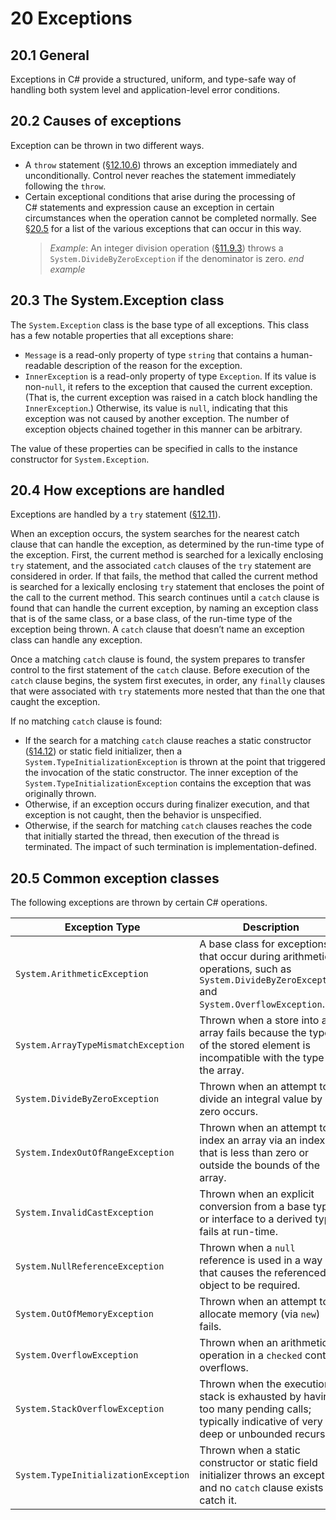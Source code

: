 # 20 Exceptions

## 20.1 General

Exceptions in C# provide a structured, uniform, and type-safe way of handling both system level and application-level error conditions.

## 20.2 Causes of exceptions

Exception can be thrown in two different ways.

-   A `throw` statement ([§12.10.6](statements.md#12106-the-throw-statement)) throws an exception immediately and unconditionally. Control never reaches the statement immediately following the `throw`.
-   Certain exceptional conditions that arise during the processing of C# statements and expression cause an exception in certain circumstances when the operation cannot be completed normally. See [§20.5](exceptions.md#205-common-exception-classes) for a list of the various exceptions that can occur in this way.  
    > *Example*: An integer division operation ([§11.9.3](expressions.md#1193-division-operator)) throws a `System.DivideByZeroException` if the denominator is zero. *end example*

## 20.3 The System.Exception class

The `System.Exception` class is the base type of all exceptions. This class has a few notable properties that all exceptions share:

-   `Message` is a read-only property of type `string` that contains a human-readable description of the reason for the exception.
-   `InnerException` is a read-only property of type `Exception`. If its value is non-`null`, it refers to the exception that caused the current exception. (That is, the current exception was raised in a catch block handling the `InnerException`.) Otherwise, its value is `null`, indicating that this exception was not caused by another exception. The number of exception objects chained together in this manner can be arbitrary.

The value of these properties can be specified in calls to the instance constructor for `System.Exception`.

## 20.4 How exceptions are handled

Exceptions are handled by a `try` statement ([§12.11](statements.md#1211-the-try-statement)).

When an exception occurs, the system searches for the nearest catch clause that can handle the exception, as determined by the run-time type of the exception. First, the current method is searched for a lexically enclosing `try` statement, and the associated `catch` clauses of the `try` statement are considered in order. If that fails, the method that called the current method is searched for a lexically enclosing `try` statement that encloses the point of the call to the current method. This search continues until a `catch` clause is found that can handle the current exception, by naming an exception class that is of the same class, or a base class, of the run-time type of the exception being thrown. A `catch` clause that doesn’t name an exception class can handle any exception.

Once a matching `catch` clause is found, the system prepares to transfer control to the first statement of the `catch` clause. Before execution of the `catch` clause begins, the system first executes, in order, any `finally` clauses that were associated with `try` statements more nested that than the one that caught the exception.

If no matching `catch` clause is found:

-   If the search for a matching `catch` clause reaches a static constructor ([§14.12](classes.md#1412-static-constructors)) or static field initializer, then a `System.TypeInitializationException` is thrown at the point that triggered the invocation of the static constructor. The inner exception of the `System.TypeInitializationException` contains the exception that was originally thrown.
-   Otherwise, if an exception occurs during finalizer execution, and that exception is not caught, then the behavior is unspecified.
-   Otherwise, if the search for matching `catch` clauses reaches the code that initially started the thread, then execution of the thread is terminated. The impact of such termination is implementation-defined.

## 20.5 Common exception classes

The following exceptions are thrown by certain C# operations.

**Exception Type**                       | **Description**
--------------                           | -----------
`System.ArithmeticException`             | A base class for exceptions that occur during arithmetic operations, such as `System.DivideByZeroException` and `System.OverflowException`.
`System.ArrayTypeMismatchException`      | Thrown when a store into an array fails because the type of the stored element is incompatible with the type of the array.
`System.DivideByZeroException`           | Thrown when an attempt to divide an integral value by zero occurs.
`System.IndexOutOfRangeException`        | Thrown when an attempt to index an array via an index that is less than zero or outside the bounds of the array.
`System.InvalidCastException`            | Thrown when an explicit conversion from a base type or interface to a derived type fails at run-time.
`System.NullReferenceException`          | Thrown when a `null` reference is used in a way that causes the referenced object to be required.
`System.OutOfMemoryException`            | Thrown when an attempt to allocate memory (via `new`) fails.
`System.OverflowException`               | Thrown when an arithmetic operation in a `checked` context overflows.
`System.StackOverflowException`          | Thrown when the execution stack is exhausted by having too many pending calls; typically indicative of very deep or unbounded recursion.
`System.TypeInitializationException`     | Thrown when a static constructor or static field initializer throws an exception, and no `catch` clause exists to catch it.
